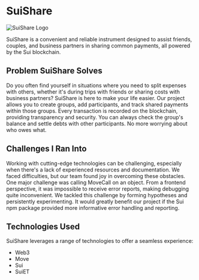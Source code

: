 # SuiShare

![SuiShare Logo](https://github.com/surkovv/SuiShare/assets/114303420/758067d0-e702-48cf-8ad6-736aad82fc03)


SuiShare is a convenient and reliable instrument designed to assist friends, couples, and business partners in sharing common payments, all powered by the Sui blockchain.


## Problem SuiShare Solves

Do you often find yourself in situations where you need to split expenses with others, whether it's during trips with friends or sharing costs with business partners? SuiShare is here to make your life easier. Our project allows you to create groups, add participants, and track shared payments within those groups. Every transaction is recorded on the blockchain, providing transparency and security. You can always check the group's balance and settle debts with other participants. No more worrying about who owes what. 

## Challenges I Ran Into

Working with cutting-edge technologies can be challenging, especially when there's a lack of experienced resources and documentation. We faced difficulties, but our team found joy in overcoming these obstacles. One major challenge was calling MoveCall on an object. From a frontend perspective, it was impossible to receive error reports, making debugging quite inconvenient. We tackled this challenge by forming hypotheses and persistently experimenting. It would greatly benefit our project if the Sui npm package provided more informative error handling and reporting.

## Technologies Used

SuiShare leverages a range of technologies to offer a seamless experience:

- Web3
- Move
- Sui
- SuiET


